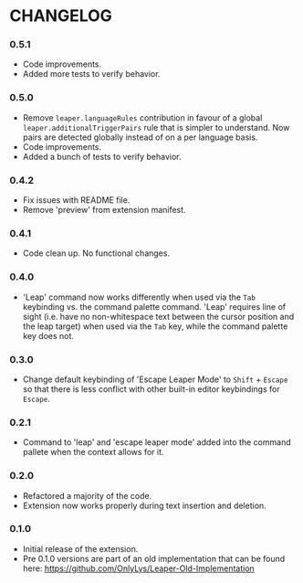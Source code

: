 # CHANGELOG

### 0.5.1
- Code improvements.
- Added more tests to verify behavior.

### 0.5.0
- Remove `leaper.languageRules` contribution in favour of a global `leaper.additionalTriggerPairs` rule that is simpler to understand. Now pairs are detected globally instead of on a per language basis.
- Code improvements.
- Added a bunch of tests to verify behavior.

### 0.4.2
- Fix issues with README file.
- Remove 'preview' from extension manifest.

### 0.4.1
- Code clean up. No functional changes.

### 0.4.0
- 'Leap' command now works differently when used via the `Tab` keybinding vs. the command palette command. 'Leap' requires line of sight (i.e. have no non-whitespace text between the cursor position and the leap target) when used via the `Tab` key, while the command palette key does not.

### 0.3.0
- Change default keybinding of 'Escape Leaper Mode' to `Shift` + `Escape` so that there is less conflict with other built-in editor keybindings for `Escape`.

### 0.2.1
- Command to 'leap' and 'escape leaper mode' added into the command pallete when the context allows for it.

### 0.2.0
- Refactored a majority of the code. 
- Extension now works properly during text insertion and deletion.

### 0.1.0 
- Initial release of the extension. 
- Pre 0.1.0 versions are part of an old implementation that can be found here: https://github.com/OnlyLys/Leaper-Old-Implementation